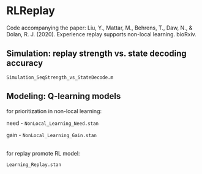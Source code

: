 # RLReplay
Code accompanying the paper: Liu, Y., Mattar, M., Behrens, T., Daw, N., & Dolan, R. J. (2020). Experience replay supports non-local learning. bioRxiv.

## Simulation: replay strength vs. state decoding accuracy
``` Simulation_SeqStrength_vs_StateDecode.m ```

## Modeling: Q-learning models
for prioritization in non-local learning:

need - ``` NonLocal_Learning_Need.stan ```

gain - ``` NonLocal_Learning_Gain.stan ```  

<br />
for replay promote RL model:

``` Learning_Replay.stan ```
